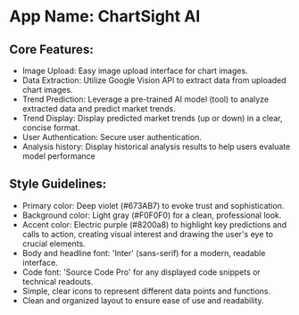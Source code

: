 # **App Name**: ChartSight AI

## Core Features:

- Image Upload: Easy image upload interface for chart images.
- Data Extraction: Utilize Google Vision API to extract data from uploaded chart images.
- Trend Prediction: Leverage a pre-trained AI model (tool) to analyze extracted data and predict market trends.
- Trend Display: Display predicted market trends (up or down) in a clear, concise format.
- User Authentication: Secure user authentication.
- Analysis history: Display historical analysis results to help users evaluate model performance

## Style Guidelines:

- Primary color: Deep violet (#673AB7) to evoke trust and sophistication.
- Background color: Light gray (#F0F0F0) for a clean, professional look.
- Accent color: Electric purple (#8200a8) to highlight key predictions and calls to action, creating visual interest and drawing the user's eye to crucial elements.
- Body and headline font: 'Inter' (sans-serif) for a modern, readable interface.
- Code font: 'Source Code Pro' for any displayed code snippets or technical readouts.
- Simple, clear icons to represent different data points and functions.
- Clean and organized layout to ensure ease of use and readability.